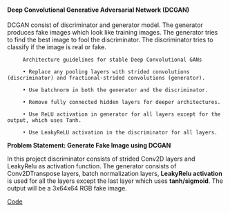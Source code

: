 
#### Deep Convolutional Generative Adversarial Network (DCGAN)

DCGAN consist of discriminator and generator model. The generator produces fake images which look like training images. The generator tries to find the best image to fool the discriminator. The discriminator tries to classify if the image is real or fake.
   
         Architecture guidelines for stable Deep Convolutional GANs

         • Replace any pooling layers with strided convolutions (discriminator) and fractional-strided convolutions (generator).

         • Use batchnorm in both the generator and the discriminator.

         • Remove fully connected hidden layers for deeper architectures.

         • Use ReLU activation in generator for all layers except for the output, which uses Tanh.

         • Use LeakyReLU activation in the discriminator for all layers.
         
                 
**Problem Statement: Generate Fake Image using DCGAN**

In this project discriminator consists of strided Conv2D layers and LeakyRelu as activation function. The generator consists of Conv2DTranspose layers, batch normalization layers, **LeakyRelu activation** is used for all the layers except the last layer which uses **tanh/sigmoid**. The output will be a 3x64x64 RGB fake image.

<a href="https://github.com/DhanyaJayanA/DCGAN/blob/main/GenerateFakeImage_DCGAN.ipynb">Code</a>
